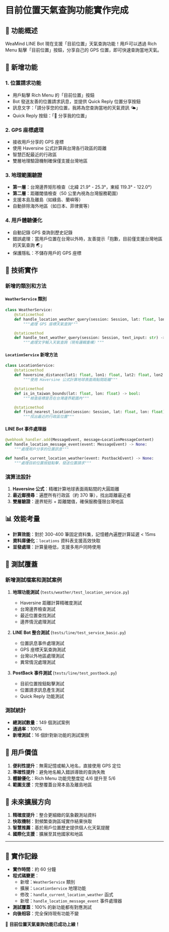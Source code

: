 # 目前位置天氣查詢功能實作完成

## 📍 功能概述

WeaMind LINE Bot 現在支援「目前位置」天氣查詢功能！用戶可以透過 Rich Menu 點擊「目前位置」按鈕，分享自己的 GPS 位置，即可快速查詢當地天氣。

## 🚀 新增功能

### 1. 位置請求功能
- 用戶點擊 Rich Menu 的「目前位置」按鈕
- Bot 發送友善的位置請求訊息，並提供 Quick Reply 位置分享按鈕
- 訊息文字：「請分享您的位置，我將為您查詢當地的天氣資訊 🌤️」
- Quick Reply 按鈕：「📍 分享我的位置」

### 2. GPS 座標處理
- 接收用戶分享的 GPS 座標
- 使用 Haversine 公式計算與台灣各行政區的距離
- 智慧匹配最近的行政區
- 雙層地理驗證機制確保僅支援台灣地區

### 3. 地理範圍驗證
- **第一層**：台灣邊界矩形檢查（北緯 21.9° - 25.3°，東經 119.3° - 122.0°）
- **第二層**：距離閾值檢查（50 公里內視為台灣服務範圍）
- 支援本島及離島（如綠島、蘭嶼等）
- 自動排除海外地區（如日本、菲律賓等）

### 4. 用戶體驗優化
- 自動記錄 GPS 查詢到歷史記錄
- 錯誤處理：當用戶位置在台灣以外時，友善提示「抱歉，目前僅支援台灣地區的天氣查詢 🌏」
- 保護隱私：不儲存用戶的 GPS 座標

## 🔧 技術實作

### 新增的類別和方法

#### `WeatherService` 類別
```python
class WeatherService:
    @staticmethod
    def handle_location_weather_query(session: Session, lat: float, lon: float) -> str:
        """處理 GPS 座標天氣查詢"""

    @staticmethod
    def handle_text_weather_query(session: Session, text_input: str) -> str:
        """處理文字輸入天氣查詢（現有邏輯重構）"""
```

#### `LocationService` 新增方法
```python
class LocationService:
    @staticmethod
    def haversine_distance(lat1: float, lon1: float, lat2: float, lon2: float) -> float:
        """使用 Haversine 公式計算地球表面兩點間距離"""

    @staticmethod
    def is_in_taiwan_bounds(lat: float, lon: float) -> bool:
        """檢查座標是否在台灣邊界範圍內"""

    @staticmethod
    def find_nearest_location(session: Session, lat: float, lon: float) -> Location | None:
        """找出最近的行政區位置"""
```

#### LINE Bot 事件處理器
```python
@webhook_handler.add(MessageEvent, message=LocationMessageContent)
def handle_location_message_event(event: MessageEvent) -> None:
    """處理用戶分享的位置訊息"""

def handle_current_location_weather(event: PostbackEvent) -> None:
    """處理目前位置按鈕點擊，發送位置請求"""
```

### 演算法設計

1. **Haversine 公式**：精確計算地球表面兩點間的大圓距離
2. **最近鄰搜尋**：遍歷所有行政區（約 370 筆），找出距離最近者
3. **雙層驗證**：邊界矩形 + 距離閾值，確保服務僅限台灣地區

## 📊 效能考量

- **計算效能**：對於 300-400 筆固定資料集，記憶體內遍歷計算延遲 < 15ms
- **資料庫優化**：`locations` 資料表支援高效快取
- **並發處理**：計算量極低，支援多用戶同時使用

## 🧪 測試覆蓋

### 新增測試檔案和測試案例

1. **地理功能測試** (`tests/weather/test_location_service.py`)
   - Haversine 距離計算精確度測試
   - 台灣邊界檢查測試
   - 最近位置查找測試
   - 邊界情況處理測試

2. **LINE Bot 整合測試** (`tests/line/test_service_basic.py`)
   - 位置訊息事件處理測試
   - GPS 座標天氣查詢測試
   - 台灣以外地區處理測試
   - 異常情況處理測試

3. **PostBack 事件測試** (`tests/line/test_postback.py`)
   - 目前位置按鈕點擊測試
   - 位置請求訊息產生測試
   - Quick Reply 功能測試

### 測試統計
- **總測試數量**：149 個測試案例
- **通過率**：100%
- **新增測試**：16 個針對新功能的測試案例

## 🌟 用戶價值

1. **便利性提升**：無需記憶或輸入地名，直接使用 GPS 定位
2. **準確性提升**：避免地名輸入錯誤導致的查詢失敗
3. **體驗優化**：Rich Menu 功能完整度從 4/6 提升至 5/6
4. **範圍支援**：完整覆蓋台灣本島及離島地區

## 🔮 未來擴展方向

1. **精確度提升**：整合更細緻的氣象觀測站資料
2. **快取機制**：對頻繁查詢區域實作結果快取
3. **智慧推薦**：基於用戶位置歷史提供個人化天氣提醒
4. **國際化支援**：擴展至其他國家和地區

---

## 📝 實作記錄

- **實作時間**：約 60 分鐘
- **程式碼變更**：
  - 新增：`WeatherService` 類別
  - 擴展：`LocationService` 地理功能
  - 修改：`handle_current_location_weather` 函式
  - 新增：`handle_location_message_event` 事件處理器
- **測試覆蓋**：100% 的新功能都有對應測試
- **向後相容**：完全保持現有功能不變

🎉 **目前位置天氣查詢功能已成功上線！**
